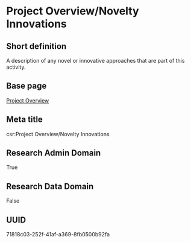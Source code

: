 # Project Overview/Novelty Innovations
## Short definition
A description of any novel or innovative approaches that are part of this activity.
## Base page
[Project Overview](https://github.com/EuroCRIS/CASRAI-Dictionairies/blob/main/Objects/Project%20Overview.md)
## Meta title
csr:Project Overview/Novelty Innovations
## Research Admin Domain
True
## Research Data Domain
False
## UUID
71818c03-252f-41af-a369-8fb0500b92fa
